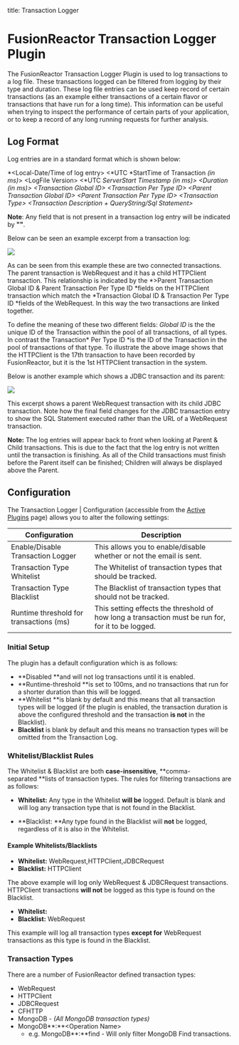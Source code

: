title: Transaction Logger
# FusionReactor Transaction Logger Plugin

The FusionReactor Transaction Logger Plugin is used to log transactions to a log file.
These transactions logged can be filtered from logging by their type and duration. These
log file entries can be used keep record of certain transactions (as an
example either transactions of a certain flavor or transactions that
have run for a long time). This information can be useful when trying to
inspect the performance of certain parts of your application, or to keep
a record of any long running requests for further analysis.

## Log Format

Log entries are in a standard format which is shown below:

*&lt;Local-Date/Time of log entry&gt;
&lt;*UTC *StartTime of
Transaction *(in ms)*&gt;
&lt;LogFile Version&gt; &lt;*UTC *ServerStart Timestamp (in ms)&gt; &lt;Duration *(in ms)*&gt; &lt;Transaction Global
ID&gt; &lt;Transaction Per Type ID&gt; &lt;Parent Transaction Global
ID&gt; &lt;Parent Transaction Per Type ID&gt; &lt;Transaction Type&gt;
&lt;Transaction Description + QueryString/Sql Statement&gt;*

**Note**: Any field that is not present
in a transaction log entry will be indicated by **""**.

Below can be seen an example excerpt
from a transaction log:

[![](/frdocs/frdocs/attachments/245548275/245548292.png)](/attachments/245548275/245548292.png)


As can be seen from this example these are two connected transactions.
The parent transaction is WebRequest and it has a child HTTPClient
transaction. This relationship is indicated by the *>Parent Transaction Global ID & Parent
Transaction Per Type ID *fields
on the HTTPClient transaction which match the *Transaction Global ID & Transaction Per Type
ID *fields of the WebRequest. In
this way the two transactions are linked together.

To
define the meaning of these two different fields: *Global ID* is the the
unique ID of the Transaction within the pool of all transactions, of all
types. In contrast the Transaction* Per Type ID *is the ID of the
Transaction in the pool of transactions of that type. To illustrate the
above image shows that the HTTPClient is the 17th transaction to have
been recorded by FusionReactor, but it is the 1st HTTPClient transaction
in the system.

Below is another example which shows a
JDBC transaction and its parent:

[![](/attachments/245548275/245548286.png)](/attachments/245548275/245548286.png)

This excerpt shows a parent WebRequest transaction with its child JDBC
transaction. Note how the final field changes for the JDBC transaction
entry to show the SQL Statement executed rather than the URL of a
WebRequest transaction.

**Note:** The log entries will appear back to front when looking at
Parent & Child transactions. This is due to the fact that the log entry
is not written until the transaction is finishing. As all of the Child
transactions must finish before the Parent itself can be finished;
Children will always be displayed above the Parent.

## Configuration

The Transaction Logger | Configuration (accessible from
the [Active Plugins](Overview.md#active-plugins) page)
allows you to alter the following settings:

|Configuration|Description|
|--- |--- |
|Enable/Disable Transaction Logger|This allows you to enable/disable whether or not the email is sent.|
|Transaction Type Whitelist|The Whitelist of transaction types that should be tracked.|
|Transaction Type Blacklist|The Blacklist of transaction types that should not be tracked.|
|Runtime threshold for transactions (ms)|This setting effects the threshold of how long a transaction must be run for, for it to be logged.|


### Initial Setup

The plugin has a default configuration which is as follows:

-   **Disabled **and will not log transactions until it is enabled. 
-   **Runtime-threshold **is set to 100ms, and no transactions that run
    for a shorter duration than this will be logged.
-   **Whitelist **is blank by default and this means that all
    transaction types will be logged (if the plugin is enabled, the
    transaction duration is above the configured threshold and the
    transaction **is not** in the Blacklist).
-   **Blacklist** is blank by default and this means no transaction
    types will be omitted from the Transaction Log.

### Whitelist/Blacklist Rules


The Whitelist & Blacklist are
both **case-insensitive**, **comma-separated **lists
of transaction types. The rules for filtering transactions are as
follows:

-   **Whitelist:** Any type in the Whitelist **will be** logged. Default
    is blank and will log any transaction type that is not found in the
    Blacklist.

-   **Blacklist: **Any type found in the Blacklist will **not** be
    logged, regardless of it is also in the Whitelist.

#### Example Whitelists/Blacklists

-   **Whitelist:**
    WebRequest,HTTPClient,JDBCRequest
-   **Blacklist:** HTTPClient

The above example will log only WebRequest & JDBCRequest transactions.
HTTPClient transactions **will not** be logged as this type is found on
the Blacklist.

-   **Whitelist:** 
-   **Blacklist:** WebRequest

This example will log all transaction
types **except for** WebRequest transactions as this type is found in
the Blacklist.

### Transaction Types

There are a number of FusionReactor defined transaction types:

-   WebRequest
-   HTTPClient
-   JDBCRequest
-   CFHTTP
-   MongoDB - *(All MongoDB transaction types)*
-   MongoDB**:**&lt;Operation Name&gt;
    -   e.g. MongoDB**:**find - Will only filter MongoDB Find
        transactions.
